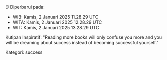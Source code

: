 ⏰ Diperbarui pada:
- WIB: Kamis, 2 Januari 2025 11.28.29 UTC
- WITA: Kamis, 2 Januari 2025 12.28.29 UTC
- WIT: Kamis, 2 Januari 2025 13.28.29 UTC

Kutipan Inspiratif:
"Reading more books will only confuse you more and you will be dreaming about success instead of becoming successful yourself."


Kategori: success

